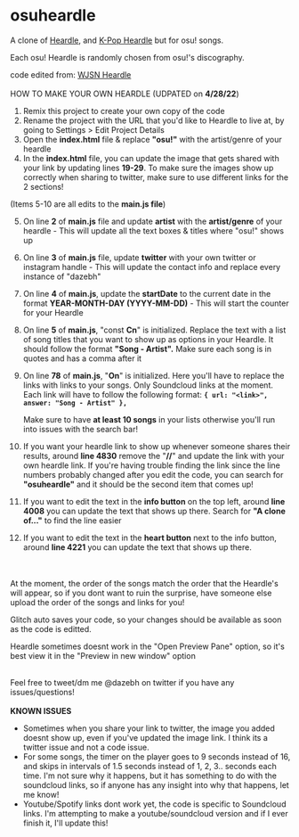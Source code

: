 # osuheardle

A clone of [Heardle](https://www.heardle.app/), and [K-Pop Heardle](https://heardle-kpop.glitch.me/) but for osu! songs.

Each osu! Heardle is randomly chosen from osu!'s discography.

code edited from: [WJSN Heardle](https://github.com/haseul/wjsn-heardle)
<br />
<br />
HOW TO MAKE YOUR OWN HEARDLE (UDPATED on **4/28/22**)

1. Remix this project to create your own copy of the code
2. Rename the project with the URL that you'd like to Heardle to live at, by going to Settings > Edit Project Details
3. Open the **index.html** file & replace **"osu!"** with the artist/genre of your heardle
4. In the **index.html** file, you can update the image that gets shared with your link by updating lines **19-29**. To make sure the images show up correctly when sharing to twitter, make sure to use different links for the 2 sections!

(Items 5-10 are all edits to the **main.js file**)

5. On line **2** of **main.js** file and update **artist** with the **artist/genre** of your heardle - This will update all the text boxes & titles where "osu!" shows up
6. On line **3** of **main.js** file, update **twitter** with your own twitter or instagram handle - This will update the contact info and replace every instance of "dazebh"
7. On line **4** of **main.js**, update the **startDate** to the current date in the format **YEAR-MONTH-DAY (YYYY-MM-DD)** - This will start the counter for your Heardle
8. On line **5** of **main.js**, "const **Cn**" is initialized. Replace the text with a list of song titles that you want to show up as options in your Heardle. It should follow the format **"Song - Artist".** Make sure each song is in quotes and has a comma after it
9. On line **78** of **main.js**, "**On**" is initialized. Here you'll have to replace the links with links to your songs. Only Soundcloud links at the moment. Each link will have to follow the following format:
   **`{ url: "<link>", answer: "Song - Artist" },`**

   Make sure to have **at least 10 songs** in your lists otherwise you'll run into issues with the search bar!

10. If you want your heardle link to show up whenever someone shares their results, around **line 4830** remove the "**//**" and update the link with your own heardle link.
    If you're having trouble finding the link since the line numbers probably changed after you edit the code, you can search for **"osuheardle"** and it should be the second item that comes up!
11. If you want to edit the text in the **info button** on the top left, around **line 4008** you can update the text that shows up there. Search for **"A clone of..."** to find the line easier
12. If you want to edit the text in the **heart button** next to the info button, around **line 4221** you can update the text that shows up there.

<br /> 
<br />
At the moment, the order of the songs match the order that the Heardle's will appear, so if you dont want to ruin the surprise, have someone else upload the order of the songs and links for you!
<br />

Glitch auto saves your code, so your changes should be available as soon as the code is editted.
<br />

Heardle sometimes doesnt work in the "Open Preview Pane" option, so it's best view it in the "Preview in new window" option
<br />
<br />

Feel free to tweet/dm me @dazebh on twitter if you have any issues/questions!
<br />
<br />
**KNOWN ISSUES**

- Sometimes when you share your link to twitter, the image you added doesnt show up, even if you've updated the image link. I think its a twitter issue and not a code issue.
- For some songs, the timer on the player goes to 9 seconds instead of 16, and skips in intervals of 1.5 seconds instead of 1, 2, 3.. seconds each time.
  I'm not sure why it happens, but it has something to do with the soundcloud links, so if anyone has any insight into why that happens, let me know!
- Youtube/Spotify links dont work yet, the code is specific to Soundcloud links. I'm attempting to make a youtube/soundcloud version and if I ever finish it, I'll update this!
